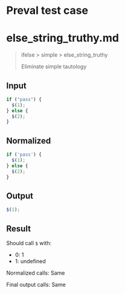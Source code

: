 # Preval test case

# else_string_truthy.md

> ifelse > simple > else_string_truthy
>
> Eliminate simple tautology

## Input

`````js filename=intro
if ("pass") {
  $(1);
} else {
  $(2);
}
`````

## Normalized

`````js filename=intro
if ('pass') {
  $(1);
} else {
  $(2);
}
`````

## Output

`````js filename=intro
$(1);
`````

## Result

Should call `$` with:
 - 0: 1
 - 1: undefined

Normalized calls: Same

Final output calls: Same
